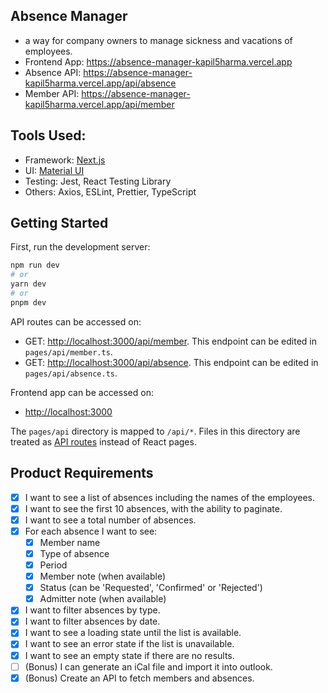 ## Absence Manager

- a way for company owners to manage sickness and vacations of employees.
- Frontend App: https://absence-manager-kapil5harma.vercel.app
- Absence API: https://absence-manager-kapil5harma.vercel.app/api/absence
- Member API: https://absence-manager-kapil5harma.vercel.app/api/member

## Tools Used:

- Framework: [Next.js](https://nextjs.org/)
- UI: [Material UI](https://mui.com/)
- Testing: Jest, React Testing Library
- Others: Axios, ESLint, Prettier, TypeScript

## Getting Started

First, run the development server:

```bash
npm run dev
# or
yarn dev
# or
pnpm dev
```

API routes can be accessed on:

- GET: [http://localhost:3000/api/member](http://localhost:3000/api/member). This endpoint can be edited in `pages/api/member.ts`.
- GET: [http://localhost:3000/api/absence](http://localhost:3000/api/absence). This endpoint can be edited in `pages/api/absence.ts`.

Frontend app can be accessed on:

- [http://localhost:3000](http://localhost:3000)

The `pages/api` directory is mapped to `/api/*`. Files in this directory are treated as [API routes](https://nextjs.org/docs/api-routes/introduction) instead of React pages.

## Product Requirements

- [x] I want to see a list of absences including the names of the employees.
- [x] I want to see the first 10 absences, with the ability to paginate.
- [x] I want to see a total number of absences.
- [x] For each absence I want to see:
  - [x] Member name
  - [x] Type of absence
  - [x] Period
  - [x] Member note (when available)
  - [x] Status (can be 'Requested', 'Confirmed' or 'Rejected')
  - [x] Admitter note (when available)
- [x] I want to filter absences by type.
- [x] I want to filter absences by date.
- [x] I want to see a loading state until the list is available.
- [x] I want to see an error state if the list is unavailable.
- [x] I want to see an empty state if there are no results.
- [ ] (Bonus) I can generate an iCal file and import it into outlook.
- [x] (Bonus) Create an API to fetch members and absences.
